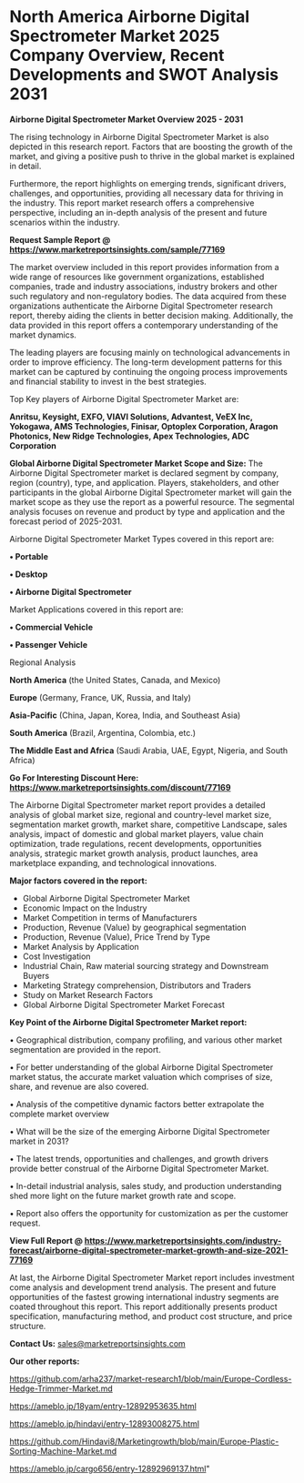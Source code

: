 # North America Airborne Digital Spectrometer Market 2025 Company Overview, Recent Developments and SWOT Analysis 2031

<Strong> Airborne Digital Spectrometer Market Overview 2025 - 2031</strong>

The rising technology in Airborne Digital Spectrometer Market is also depicted in this research report. Factors that are boosting the growth of the market, and giving a positive push to thrive in the global market is explained in detail.

Furthermore, the report highlights on emerging trends, significant drivers, challenges, and opportunities, providing all necessary data for thriving in the industry. This report market research offers a comprehensive perspective, including an in-depth analysis of the present and future scenarios within the industry.

<strong>Request Sample Report @ <a href=https://www.marketreportsinsights.com/sample/77169>https://www.marketreportsinsights.com/sample/77169</a></strong>

The market overview included in this report provides information from a wide range of resources like government organizations, established companies, trade and industry associations, industry brokers and other such regulatory and non-regulatory bodies. The data acquired from these organizations authenticate the Airborne Digital Spectrometer research report, thereby aiding the clients in better decision making. Additionally, the data provided in this report offers a contemporary understanding of the market dynamics.

The leading players are focusing mainly on technological advancements in order to improve efficiency. The long-term development patterns for this market can be captured by continuing the ongoing process improvements and financial stability to invest in the best strategies.

Top Key players of Airborne Digital Spectrometer Market are:

<strong>Anritsu, Keysight, EXFO, VIAVI Solutions, Advantest, VeEX Inc, Yokogawa, AMS Technologies, Finisar, Optoplex Corporation, Aragon Photonics, New Ridge Technologies, Apex Technologies, ADC Corporation</strong>

<strong><b>Global Airborne Digital Spectrometer Market Scope and Size:</b></strong>
The Airborne Digital Spectrometer market is declared segment by company, region (country), type, and application. Players, stakeholders, and other participants in the global Airborne Digital Spectrometer market will gain the market scope as they use the report as a powerful resource. The segmental analysis focuses on revenue and product by type and application and the forecast period of 2025-2031.

Airborne Digital Spectrometer Market Types covered in this report are:

<strong>• Portable

• Desktop

• Airborne Digital Spectrometer</strong>

Market Applications covered in this report are:

<strong>• Commercial Vehicle

• Passenger Vehicle</strong> 

Regional Analysis

<strong>North America</strong> (the United States, Canada, and Mexico)

<strong>Europe</strong> (Germany, France, UK, Russia, and Italy)

<strong>Asia-Pacific</strong> (China, Japan, Korea, India, and Southeast Asia)

<strong>South America</strong> (Brazil, Argentina, Colombia, etc.)

<strong>The Middle East and Africa</strong> (Saudi Arabia, UAE, Egypt, Nigeria, and South Africa)

<strong>Go For Interesting Discount Here: <a href=https://www.marketreportsinsights.com/discount/77169>https://www.marketreportsinsights.com/discount/77169</a></strong>

The Airborne Digital Spectrometer market report provides a detailed analysis of global market size, regional and country-level market size, segmentation market growth, market share, competitive Landscape, sales analysis, impact of domestic and global market players, value chain optimization, trade regulations, recent developments, opportunities analysis, strategic market growth analysis, product launches, area marketplace expanding, and technological innovations.

<strong><b>Major factors covered in the report:</b></strong>
<ul>
  <li>Global Airborne Digital Spectrometer Market </li>
  <li>Economic Impact on the Industry</li>
  <li>Market Competition in terms of Manufacturers</li>
  <li>Production, Revenue (Value) by geographical segmentation</li>
  <li>Production, Revenue (Value), Price Trend by Type</li>
  <li>Market Analysis by Application</li>
  <li>Cost Investigation</li>
  <li>Industrial Chain, Raw material sourcing strategy and Downstream Buyers</li>
  <li>Marketing Strategy comprehension, Distributors and Traders</li>
  <li>Study on Market Research Factors</li>
  <li>Global Airborne Digital Spectrometer Market Forecast</li>
</ul>

<strong><b>Key Point of the Airborne Digital Spectrometer Market report:</b></strong>

• Geographical distribution, company profiling, and various other market segmentation are provided in the report.

• For better understanding of the global Airborne Digital Spectrometer market status, the accurate market valuation which comprises of size, share, and revenue are also covered.

• Analysis of the competitive dynamic factors better extrapolate the complete market overview

• What will be the size of the emerging Airborne Digital Spectrometer market in 2031?

• The latest trends, opportunities and challenges, and growth drivers provide better construal of the Airborne Digital Spectrometer Market.

• In-detail industrial analysis, sales study, and production understanding shed more light on the future market growth rate and scope.

• Report also offers the opportunity for customization as per the customer request.

<strong><b>View Full Report @ <a href=https://www.marketreportsinsights.com/industry-forecast/airborne-digital-spectrometer-market-growth-and-size-2021-77169>https://www.marketreportsinsights.com/industry-forecast/airborne-digital-spectrometer-market-growth-and-size-2021-77169</a></b></strong>


At last, the Airborne Digital Spectrometer Market report includes investment come analysis and development trend analysis. The present and future opportunities of the fastest growing international industry segments are coated throughout this report. This report additionally presents product specification, manufacturing method, and product cost structure, and price structure.

<strong>Contact Us:</strong>
sales@marketreportsinsights.com

<strong>Our other reports:</strong>

<a href=https://github.com/arha237/market-research1/blob/main/Europe-Cordless-Hedge-Trimmer-Market.md>https://github.com/arha237/market-research1/blob/main/Europe-Cordless-Hedge-Trimmer-Market.md</a>

<a href=https://ameblo.jp/18yam/entry-12892953635.html>https://ameblo.jp/18yam/entry-12892953635.html</a>

<a href=https://ameblo.jp/hindavi/entry-12893008275.html>https://ameblo.jp/hindavi/entry-12893008275.html</a>

<a href=https://github.com/Hindavi8/Marketingrowth/blob/main/Europe-Plastic-Sorting-Machine-Market.md>https://github.com/Hindavi8/Marketingrowth/blob/main/Europe-Plastic-Sorting-Machine-Market.md</a>

<a href=https://ameblo.jp/cargo656/entry-12892969137.html>https://ameblo.jp/cargo656/entry-12892969137.html</a>"
